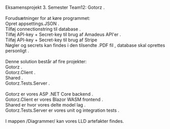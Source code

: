 Eksamensprojekt 3. Semester Team12: Gotorz .\
\
Forudsætninger for at køre programmet:\
Opret appsettings.JSON .\
Tilføj connectionstring til database .\
Tilføj API-key + Secret-key til brug af Amadeus API'er .\
Tilføj API-key + Secret-key til brug af Stripe\
Nøgler og secrets kan findes i den tilsendte .PDF fil , database skal oprettes personligt .\
\
Denne solution består af fire projekter:\
Gotorz .\
Gotorz.Client .\
Shared .\
Gotorz.Tests.Server .\
\
Gotorz er vores ASP .NET Core backend .\
Gotorz.Client er vores Blazor WASM frontend .\
Shared er hvor vores delte model lag .\
Gotorz.Tests.Server er vores unit og integration tests .\
\
I mappen /Diagrammer/ kan vores LLD artefakter findes.
